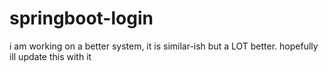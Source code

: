# springboot-login

i am working on a better system, it is similar-ish but a LOT better. hopefully ill update this with it
